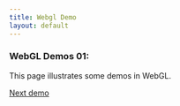 ```yaml
---
title: Webgl Demo
layout: default
---
```

<script type="text/javascript" src="js/common.js"></script>
<script type="text/javascript" src="js/demo01.js"></script>

### WebGL Demos 01:

This page illustrates some demos in WebGL.

<div>
<canvas id="webgl01-canvas" style="border: none;" width="500" height="500"></canvas>

<script type="text/javascript">
    demo01_main("webgl01-canvas");
</script>
</div>

<a href="demo02.html">Next demo</a>
